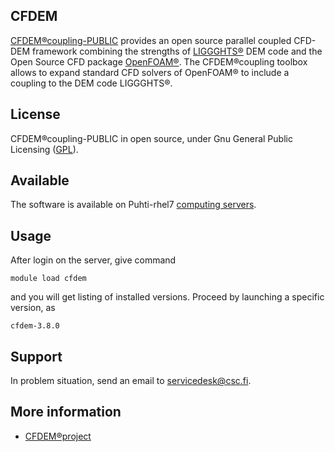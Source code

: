 ## CFDEM

[CFDEM®coupling-PUBLIC](https://www.cfdem.com/cfdemrcoupling-open-source-cfd-dem-framework) provides an open source parallel coupled CFD-DEM framework combining the strengths of [LIGGGHTS®](https://www.cfdem.com/liggghts-open-source-discrete-element-method-particle-simulation-code) DEM code and the Open Source CFD package [OpenFOAM®](https://openfoam.org/). The CFDEM®coupling toolbox allows to expand standard CFD solvers of OpenFOAM® to include a coupling to the DEM code LIGGGHTS®.

## License

CFDEM®coupling-PUBLIC in open source, under Gnu General Public Licensing ([GPL](https://www.gnu.org/licenses/gpl-3.0.en.html)).

## Available

The software is available on Puhti-rhel7 [computing servers](../computing/available-systems.md).


## Usage

After login on the server, give command

    module load cfdem

and you will get listing of installed versions.  Proceed by launching a specific version, as

    cfdem-3.8.0


## Support

In problem situation, send an email to servicedesk@csc.fi.

## More information

* [CFDEM®project](https://www.cfdem.com/)


